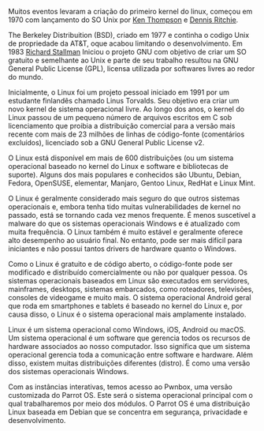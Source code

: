 Muitos eventos levaram a criação do primeiro kernel do linux, começou em 1970 com lançamento do SO Unix por [Ken Thompson](https://pt.wikipedia.org/wiki/Ken_Thompson) e [Dennis Ritchie](https://pt.wikipedia.org/wiki/Dennis_Ritchie).

The Berkeley Distribuition (BSD), criado em 1977 e continha o codigo Unix de propriedade da AT&T, oque acabou limitando o desenvolvimento. Em 1983 [Richard Stallman](https://pt.wikipedia.org/wiki/Richard_Matthew_Stallman) Iniciou o projeto GNU com objetivo de criar um SO gratuito e semelhante ao Unix e parte de seu trabalho resultou na GNU General Public License (GPL), licensa utilizada por softwares livres ao redor do mundo.

Inicialmente, o Linux foi um projeto pessoal iniciado em 1991 por um estudante finlandês chamado Linus Torvalds. Seu objetivo era criar um novo kernel de sistema operacional livre. Ao longo dos anos, o kernel do Linux passou de um pequeno número de arquivos escritos em C sob licenciamento que proibia a distribuição comercial para a versão mais recente com mais de 23 milhões de linhas de código-fonte (comentários excluídos), licenciado sob a GNU General Public License v2.

O Linux está disponível em mais de 600 distribuições (ou um sistema operacional baseado no kernel do Linux e software e bibliotecas de suporte). Alguns dos mais populares e conhecidos são Ubuntu, Debian, Fedora, OpenSUSE, elementar, Manjaro, Gentoo Linux, RedHat e Linux Mint.

O Linux é geralmente considerado mais seguro do que outros sistemas operacionais e, embora tenha tido muitas vulnerabilidades de kernel no passado, está se tornando cada vez menos frequente. É menos suscetível a malware do que os sistemas operacionais Windows e é atualizado com muita frequência. O Linux também é muito estável e geralmente oferece alto desempenho ao usuário final. No entanto, pode ser mais difícil para iniciantes e não possui tantos drivers de hardware quanto o Windows.

Como o Linux é gratuito e de código aberto, o código-fonte pode ser modificado e distribuído comercialmente ou não por qualquer pessoa. Os sistemas operacionais baseados em Linux são executados em servidores, mainframes, desktops, sistemas embarcados, como roteadores, televisões, consoles de videogame e muito mais. O sistema operacional Android geral que roda em smartphones e tablets é baseado no kernel do Linux e, por causa disso, o Linux é o sistema operacional mais amplamente instalado.

Linux é um sistema operacional como Windows, iOS, Android ou macOS. Um sistema operacional é um software que gerencia todos os recursos de hardware associados ao nosso computador. Isso significa que um sistema operacional gerencia toda a comunicação entre software e hardware. Além disso, existem muitas distribuições diferentes (distro). É como uma versão dos sistemas operacionais Windows.

Com as instâncias interativas, temos acesso ao Pwnbox, uma versão customizada do Parrot OS. Este será o sistema operacional principal com o qual trabalharemos por meio dos módulos. O Parrot OS é uma distribuição Linux baseada em Debian que se concentra em segurança, privacidade e desenvolvimento.